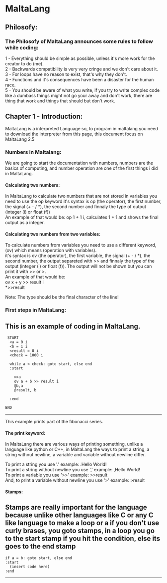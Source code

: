 # MaltaLang  
## Philosofy:  

### The Philosofy of MaltaLang announces some rules to follow while coding:  
  
1 - Everything should be simple as possible, unless it's more work for the creator to do (me).  
2 - Backwards compatibility is very very cringe and we don't care about it.  
3 - For loops have no reason to exist, that's why they don't.  
4 - Functions and it's consequences have been a disaster for the human race.  
5 - You should be aware of what you write, if you try to write complex code like a dumbass
things might not go your away and don't work, there are thing that work and things that should but
don't work.  

## Chapter 1 - Introduction:  
MaltaLang is a interpreted Language so, to program in maltalang you need to download the interpreter from 
this page, this document focus on MaltaLang 2.5  

### Numbers in Maltalang:  
We are going to start the documentation with numbers, numbers are the basics of computing, and number 
operation are one of the first things i did in MaltaLang.  

#### Calculating two numbers:  
In MaltaLang to calculate two numbers that are not stored in variables you need to use the op keyword 
it's syntax is op (the operator), the first number, the signal (+ - / *), the second number and finnaly 
the type of output (integer (i) or float (f))  
An example of that would be: op 1 + 1 i, calculates 1 + 1 and shows the final output as a integer.  

#### Calculating two numbers from two variables:
To calculate numbers from variables you need to use a different keyword, (ov) which means (operation with variables).  
it's syntax is ov (the operator), the first variable, the signal (+ - / *), the second number, the output separeted with >> and finnaly
the type of the output (integer (i) or float (f)).
The output will not be shown but you can print it with >> or >.  
An example of that would be:  
ov x + y >> result i  
*>>result  

Note: The type should be the final character of the line!  

### First steps in MaltaLang:  
This is an example of coding in MaltaLang.  
---  
     START  
      <a = 0 i  
      <b = 1 i  
      <result = 0 i  
      <check = 1000 i  

      while a < check: goto start, else end  
      :start  

        >>a  
        ov a + b >> result i  
        @b,a  
        @result, b  

      :end  

    END  
---
This example prints part of the fibonacci series.  

#### The print keyword:  

In MaltaLang there are various ways of printing something, unlike a language like python or C++, in MaltaLang the ways to print
a string, a string without newline, a variable and variable without newline differ.  
  
To print a string you use '.' example: .Hello World!  
To print a string without newline you use ',' example: ,Hello World!  
To print a variable you use '>>' example: >>result  
And, to print a variable without newline you use '>' example: >result  

#### Stamps:  
Stamps are really important for the language because unlike other languages like C or any C like language to make a loop or a if
you don't use curly brases, you goto stamps, in a loop you go to the start stamp if you hit the condition, else its goes to 
the end stamp  
---
    if a = b: goto start, else end
    :start
      (insert code here)
    :end
---



